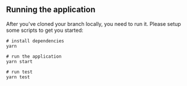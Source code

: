 
## Running the application

After you've cloned your branch locally, you need to run it. Please setup some scripts to get you started:

```
# install dependencies
yarn

# run the application
yarn start

# run test
yarn test

```

